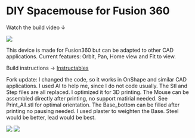 # DIY Spacemouse for Fusion 360

Watch the build video ↓

[<img src="/Images/Spacemouse_Thumbnail@2x.png">](https://youtu.be/iHBgNGnTiK4)

This device is made for Fusion360 but can be adapted to other CAD applications. Current features: Orbit, Pan, Home view and Fit to view.

Build instructions → [Instructables](https://www.instructables.com/DIY-Space-Mouse-for-Fusion-360-Using-Magnets)

Fork update:
I changed the code, so it works in OnShape and similar CAD applications. I used AI to help me, since I do not code usually.
The Stl and Step files are all replaced. I optimized it for 3D printing. 
The Mouse can be assembled directly after printing, no support matirial needed. See Print_All.stl for optimal orientation.
The Base_bottom can be filled after printing no pausing needed. I used plaster to weighten the Base. Steel would be better, lead would be best.

<img src="Images/Polish_20230709_175925855.jpg">
<img src="Images/Polish_20230709_175925855.jpg">
